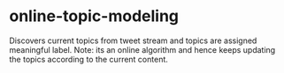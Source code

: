 # online-topic-modeling  
Discovers current topics from tweet stream and topics are assigned meaningful label.  Note: its an online algorithm and hence keeps updating the topics according to the current content.  
